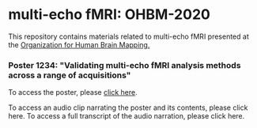 # multi-echo fMRI: OHBM-2020

This repository contains materials related to multi-echo fMRI presented at the <a href="https://www.humanbrainmapping.org/i4a/pages/index.cfm?pageid=3958" title="Organization for Human Brain Mapping.">Organization for Human Brain Mapping.</a>

### Poster 1234: "Validating multi-echo fMRI analysis methods across a range of acquisitions" 

To access the poster, please [click here](https://github.com/ramyav97/multi-echo-fMRI-OHBM-2020/blob/master/OHBMposter_RamyaVaradarajan.pdf). 

To access an audio clip narrating the poster and its contents, please click here. 
To access a full transcript of the audio narration, please click here. 


